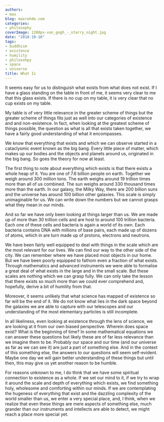 ```yaml
---
authors:
- max
blog: maxrohde.com
categories:
- philosophy
coverImage: 1280px-van_gogh_-_starry_night.jpg
date: "2018-10-16"
tags:
- buddhism
- existence
- humility
- philosohpy
- space
- universe
title: What Is
---
```


It seems easy for us to distinguish what exists from what does not exist. If I have a glass standing on the table in front of me, it seems very clear to me that this glass exists. If there is no cup on my table, it is very clear that no cup exists on my table.

My table is of very little relevance in the greater scheme of things but the greater scheme of things fits just as well into our categories of existence and and non-existence. In fact, when looking at the greatest scheme of things possible, the question as what is all that exists taken together, we have a fairly good understanding of what it encompasses.

We know that everything that exists and which we can observe started in a cataclysmic event known as the big bang. Every little piece of matter, which makes up our bodies and the objects and planets around us, originated in the big bang. So goes the theory for now at least.

The first thing to note about everything which exists is that there exists a whole heap of it. You are one of 7.6 billion people on earth. Together we weigh around 300 million tons. The earth weighs around 19 trillion times more than all of us combined. The sun weighs around 330 thousand times more than the earth. In our galaxy, the Milky Way, there are 200 billion suns and the universe has around 100 billion other galaxies. This scale is simply unimaginable for us. We can write down the numbers but we cannot grasps what they mean in our minds.

And so far we have only been looking at things larger than us. We are made up of more than 30 trillion cells and are host to around 100 trillion bacteria. Each one of these cells and bacteria is again a world of its own. Each bacteria contains DNA with millions of base pairs, each made up of dozens of atoms, which in are turn made up of protons, electrons and neutrons.

We have been fairly well equipped to deal with things in the scale which are the most relevant for our lives. We can find our way to the other side of the city. We can remember where we have placed most objects in our home. But we have been poorly equipped to fathom even a fraction of what exists. Through mathematics and advanced instruments we were able to formalise a great deal of what exists in the large and in the small scale. But these scales are nothing which we can grasp fully. We can only take the lesson that there exists so much more than we could ever comprehend and, hopefully, derive a bit of humility from that.

Moreover, it seems unlikely that what science has mapped of existence so far will be the end of it. We do not know what lies in the dark space beyond the galaxies we are able to capture with our telescopes and our understanding of the most elementary particles is still incomplete.

In all likeliness, even looking at existence through the lens of science, we are looking at it from our own biased perspective. Wherein does space exist? What is the beginning of time? In some mathematical equations we can answer these questions but likely these are of far less relevance than we imagine them to be. Probably our space and our time (and our universe as far as we can see it) are just a part of something else. And in the context of this something else, the answers to our questions will seem self-evident. Maybe one day we will gain better understanding of these things but until then, this may give us yet another reason to be humble.

For reasons unknown to me, I do think that we have some spiritual connection to existence as a whole. If we set our mind to it, if we try to wrap it around the scale and depth of everything which exists, we find something holy, wholesome and comforting within our minds. If we are contemplating the hugeness of everything that exist and the dazzling complexity of the world smaller than us, we enter a very special place, and, I think, when we realize that even these things are mere aspects of something else, much grander than our instruments and intellects are able to detect, we might reach a place more special yet.